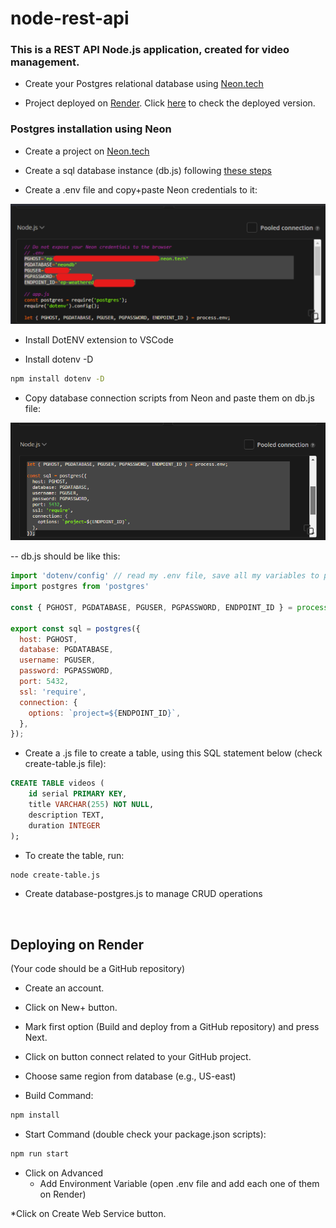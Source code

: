 # node-rest-api

### This is a REST API Node.js application, created for video management.  

* Create your Postgres relational database using [Neon.tech](https://neon.tech/)    

* Project deployed on [Render](https://render.com/). Click [here](node-rest-api-s7k3.onrender.com) to check the deployed version.  


### Postgres installation using Neon

* Create a project on [Neon.tech](https://neon.tech/)  

* Create a sql database instance (db.js) following [these steps](https://github.com/porsager/postgres)  

* Create a .env file and copy+paste Neon credentials to it:   
<img src="public/images/neon-postgres-credentials.png" alt="Neon credentials">  

* Install DotENV extension to VSCode  

* Install dotenv -D  
```bash
npm install dotenv -D
```  

* Copy database connection scripts from Neon and paste them on db.js file:  
<img src="public/images/neon-db-connection.png" alt="Neon db connection">  

-- db.js should be like this:  
```javascript
import 'dotenv/config' // read my .env file, save all my variables to process.env to make them available here
import postgres from 'postgres'

const { PGHOST, PGDATABASE, PGUSER, PGPASSWORD, ENDPOINT_ID } = process.env;

export const sql = postgres({
  host: PGHOST,
  database: PGDATABASE,
  username: PGUSER,
  password: PGPASSWORD,
  port: 5432,
  ssl: 'require',
  connection: {
    options: `project=${ENDPOINT_ID}`,
  },
});
```  

* Create a .js file to create a table, using this SQL statement below (check create-table.js file):  
```sql
CREATE TABLE videos (
    id serial PRIMARY KEY,
    title VARCHAR(255) NOT NULL,
    description TEXT,
    duration INTEGER
);
```  

* To create the table, run:  
```bash
node create-table.js
```

* Create database-postgres.js to manage CRUD operations  

<br/>

## Deploying on Render  

(Your code should be a GitHub repository)

* Create an account.  

* Click on New+ button.  

* Mark first option (Build and deploy from a GitHub repository) and press Next.  

* Click on button connect related to your GitHub project.  

* Choose same region from database (e.g., US-east)

* Build Command: 
```bash
npm install
```

* Start Command (double check your package.json scripts): 
```bash
npm run start
```

* Click on Advanced
  * Add Environment Variable (open .env file and add each one of them on Render)

*Click on Create Web Service button.




